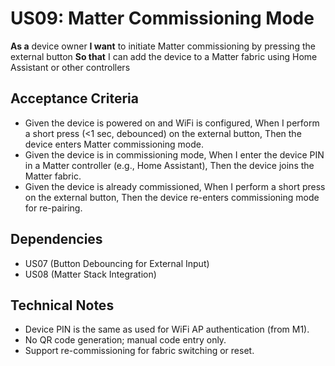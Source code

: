 # US09: Matter Commissioning Mode

**As a** device owner
**I want** to initiate Matter commissioning by pressing the external button
**So that** I can add the device to a Matter fabric using Home Assistant or other controllers

## Acceptance Criteria
- Given the device is powered on and WiFi is configured,
  When I perform a short press (<1 sec, debounced) on the external button,
  Then the device enters Matter commissioning mode.
- Given the device is in commissioning mode,
  When I enter the device PIN in a Matter controller (e.g., Home Assistant),
  Then the device joins the Matter fabric.
- Given the device is already commissioned,
  When I perform a short press on the external button,
  Then the device re-enters commissioning mode for re-pairing.

## Dependencies
- US07 (Button Debouncing for External Input)
- US08 (Matter Stack Integration)

## Technical Notes
- Device PIN is the same as used for WiFi AP authentication (from M1).
- No QR code generation; manual code entry only.
- Support re-commissioning for fabric switching or reset.
